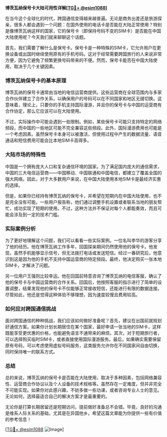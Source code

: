 **博茨瓦纳保号卡大陆可用性详解[[TG💪+ @esim1088](https://t.me/s/esim1088)]**

在当今这个全球化的时代，跨国通信变得越来越普遍。无论是商务出差还是旅游探亲，很多人都会遇到一个问题：在国外使用的电话卡是否能在大陆正常使用？特别是像博茨瓦纳这样的国家，它的保号卡（即保持号码不变的SIM卡）是否能在中国大陆使用呢？今天我们就来聊聊这个话题。

首先，我们需要了解什么是保号卡。保号卡是一种特殊的SIM卡，它允许用户在更换设备或出国时继续使用原有的手机号码。这对于经常需要跨国旅行的人来说非常方便，因为它避免了频繁更换号码带来的不便。然而，保号卡能否在中国大陆使用，取决于几个关键因素。

### 博茨瓦纳保号卡的基本原理

博茨瓦纳的保号卡通常由当地的电信运营商提供。这些运营商在全球范围内与多家合作伙伴建立了合作关系，以确保用户的号码可以在不同国家和地区无缝切换。这意味着，理论上，只要你的手机支持国际漫游，并且你的保号卡与中国的运营商有合作协定，那么它应该可以在大陆使用。

不过，实际操作中可能会遇到一些限制。例如，某些保号卡可能只支持特定的网络频段，而中国的一些地区可能不完全兼容这些频段。此外，国际漫游费用也可能是一个考虑因素。虽然保号卡本身可以被激活，但使用过程中产生的数据流量、语音通话和短信费用可能会比本地SIM卡高得多。

### 大陆市场的特殊性

中国是一个拥有庞大人口和复杂通信环境的国家。为了满足国内庞大的通信需求，中国的三大电信运营商——中国移动、中国联通和中国电信，都建立了覆盖全国的强大网络。因此，对于大多数用户来说，在中国大陆使用本地SIM卡是最经济实惠的选择。

但是，如果你已经持有博茨瓦纳的保号卡，并希望在短期内在中国大陆使用，也不是完全没有可能。一些用户报告称，他们通过调整手机设置或者联系当地的朋友帮忙，成功实现了短期的使用。不过，这种方法并不保证对每个人都能奏效，而且可能会涉及到一定的技术门槛。

### 实际案例分析

为了更好地理解这个问题，我们可以看看一些实际案例。一位名叫李华的游客分享了他的经历。他在博茨瓦纳工作多年，回国探亲期间仍然使用他的保号卡。他发现，虽然手机能够显示信号，但无法拨打电话或发送短信。经过一番研究后，他意识到这是因为他的手机不支持中国运营商的特定频段。最终，他决定购买一张本地SIM卡，才解决了问题。

另一位用户王强则比较幸运。他在回国前特意咨询了博茨瓦纳的电信客服，确认了他的保号卡与中国运营商的合作关系。回国后，他按照客服的指示进行了简单的设置调整，结果发现他的保号卡不仅能够正常接收短信，还能进行有限的数据连接。尽管如此，他还是觉得这种体验不够理想，因为速度较慢且费用较高。

### 如何应对跨国通信挑战

面对跨国通信的种种挑战，我们应该如何做好准备呢？首先，建议在出国前就规划好通信方案。如果你计划长期居住在某个国家，最好申请一张当地的SIM卡，这样既能享受更优惠的价格，也能避免语言不通带来的麻烦。其次，对于短期旅行者，可以选择购买临时SIM卡，或者直接使用国际漫游服务。最后，如果确实需要保留原有号码，可以考虑使用虚拟号码服务，这类服务允许你在不同国家间自由切换，同时保持唯一的联系方式。

### 总结

总的来说，博茨瓦纳的保号卡是否能在大陆使用，取决于多种因素，包括网络兼容性、运营商合作协议以及个人设备的技术规格等。虽然存在一定难度，但并非完全不可能实现。如果你对此感兴趣，不妨多做一些功课，或者咨询专业人士的意见。无论如何，选择最适合自己的解决方案才是最重要的。

无论你是打算长期居留还是短期访问，提前做好准备总不会错。毕竟，良好的沟通是维系人际关系的基础，尤其是在异国他乡。希望这篇文章能为你提供一些有价值的参考信息！ 

[[TG💪+ @esim1088](https://t.me/s/esim1088) ![Image](https://i.postimg.cc/4NQfJmqS/Snipaste-2025-05-13-00-14-12.png)]